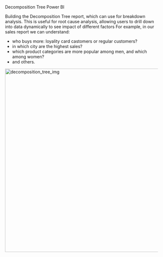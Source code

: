 Decomposition Tree Power BI 

Building the Decomposition Tree report, which can use for breakdown analysis.
This is useful  for root cause analysis, allowing users to drill down into data dynamically to see impact of different factors
For example, in our sales report we can understand:
- who buys more: loyality card castomers or regular customers?
- in which city are the highest sales?
- which product categories are more popular among men, and which among women?
- and others.


<img width="605" alt="decomposition_tree_img" src="https://github.com/user-attachments/assets/208534ad-a90a-4c36-8d0c-e38848098b84" />
